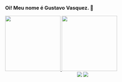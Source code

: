 ### Oi! Meu nome é Gustavo Vasquez. 👋

<div style="display: inline" align="center">
  <a href="https://github.com/Tafuso">
  <img height="180em" src="https://github-readme-stats.vercel.app/api?username=Tafuso&show_icons=true&theme=dark&include_all_commits=true&count_private=true"/>
  <img height="180em" src="https://github-readme-stats.vercel.app/api/top-langs/?username=Tafuso&layout=compact&langs_count=7&theme=dark"/>
</div>

 <div align="center">
<a href = "mailto:gustavovasquez2002@gmail.com"><img src="https://img.shields.io/badge/-Gmail-%23333?style=for-the-badge&logo=gmail&logoColor=white" target="_blank"></a>
<a href="https://www.instagram.com/vasquez.gustavoo/" target="_blank"><img src="https://img.shields.io/badge/-Instagram-%23E4405F?style=for-the-badge&logo=instagram&logoColor=white" target="_blank"></a>
  </div>
